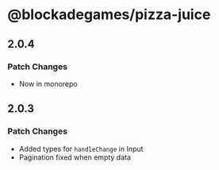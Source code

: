 # @blockadegames/pizza-juice

## 2.0.4

### Patch Changes

- Now in monorepo

## 2.0.3

### Patch Changes

- Added types for `handleChange` in Input
- Pagination fixed when empty data

